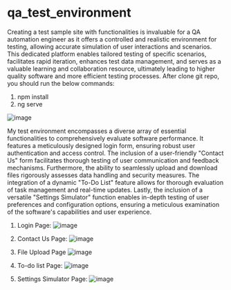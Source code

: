 # qa_test_environment
Creating a test sample site with functionalities is invaluable for a QA automation engineer as it offers a controlled and realistic environment for testing, allowing accurate simulation of user interactions and scenarios. This dedicated platform enables tailored testing of specific scenarios, facilitates rapid iteration, enhances test data management, and serves as a valuable learning and collaboration resource, ultimately leading to higher quality software and more efficient testing processes.
After clone git repo, you should run the below commands:

1) npm install
2) ng serve

![image](https://github.com/Papadopge/qa_test_environment/assets/59335594/ede35423-9bd0-4a50-8801-9052ef865c07)

My test environment encompasses a diverse array of essential functionalities to comprehensively evaluate software performance. It features a meticulously designed login form, ensuring robust user authentication and access control. The inclusion of a user-friendly "Contact Us" form facilitates thorough testing of user communication and feedback mechanisms. Furthermore, the ability to seamlessly upload and download files rigorously assesses data handling and security measures. The integration of a dynamic "To-Do List" feature allows for thorough evaluation of task management and real-time updates. Lastly, the inclusion of a versatile "Settings Simulator" function enables in-depth testing of user preferences and configuration options, ensuring a meticulous examination of the software's capabilities and user experience.

1) Login Page:
![image](https://github.com/Papadopge/qa_test_environment/assets/59335594/7a4b1803-235d-4c5a-bd04-f3bdc9d832ec)

2) Contact Us Page:
![image](https://github.com/Papadopge/qa_test_environment/assets/59335594/1d6b27ed-9b16-41f5-a565-0e16134915d4)

3) File Upload Page
![image](https://github.com/Papadopge/qa_test_environment/assets/59335594/b6e61d5b-8f6e-41f8-877c-3395ee59a372)

4) To-do list Page:
![image](https://github.com/Papadopge/qa_test_environment/assets/59335594/d01e55f2-194a-44af-bd70-7325c8b82627)

5) Settings Simulator Page:
![image](https://github.com/Papadopge/qa_test_environment/assets/59335594/81f0ab4f-36de-4e73-90a5-b231f499c008)




